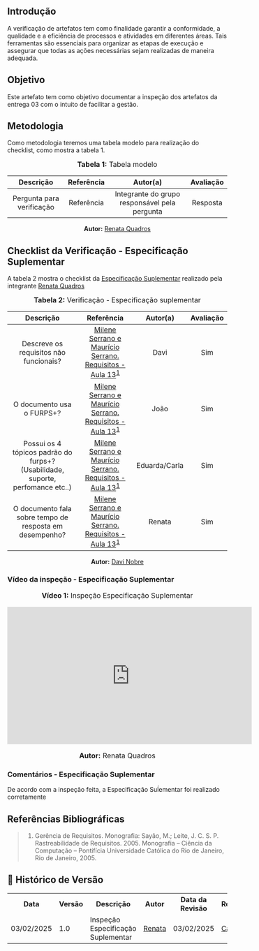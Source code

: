 ## Introdução
A verificação de artefatos tem como finalidade garantir a conformidade, a qualidade e a eficiência de processos e atividades em diferentes áreas. Tais ferramentas são essenciais para organizar as etapas de execução e assegurar que todas as ações necessárias sejam realizadas de maneira adequada. 

## Objetivo
Este artefato tem como objetivo documentar a inspeção dos artefatos da entrega 03 com o intuito de facilitar a gestão. 

## Metodologia
Como metodologia teremos uma tabela modelo para realização do checklist, como mostra a tabela 1. 

<center>
<font size="3"><b>Tabela 1:</b> Tabela modelo </font>

| Descrição | Referência | Autor(a) | Avaliação |
|:---------:|:---------:|:-----------:|:-------:|
| Pergunta para verificação | Referência | Integrante do grupo responsável pela pergunta | Resposta |

<p align="center"><b>Autor:</b> <a href="https://github.com/Renatinha28">Renata Quadros</a></p> 
</center>

## Checklist da Verificação - Especificação Suplementar
A tabela 2 mostra o checklist da [Especificação Suplementar](../../../PerfilUsuario/Tecnicas/Questionario.md) realizado pela integrante [Renata Quadros](https://github.com/Renatinha28)

<center>
<font size="3"><b>Tabela 2:</b> Verificação - Especificação suplementar</font>

| Descrição | Referência | Autor(a) | Avaliação |
|:---------:|:---------:|:-----------:|:-----:| 
| Descreve os requisitos não funcionais? | [Milene Serrano e Maurício Serrano. Requisitos - Aula 13](../../assets/images/s1.png)<sup>[1](#ref1) | Davi| Sim |
| O documento usa o FURPS+? | [Milene Serrano e Maurício Serrano. Requisitos - Aula 13](../../assets/images/s2.png)<sup>[1](#ref1)  | João| Sim |
| Possui os 4 tópicos padrão do furps+? (Usabilidade, suporte, perfomance etc..) |  [Milene Serrano e Maurício Serrano. Requisitos - Aula 13](../../assets/images/s3.png)<sup>[1](#ref1)  | Eduarda/Carla | Sim |
| O documento fala sobre tempo de resposta em desempenho?   | [Milene Serrano e Maurício Serrano. Requisitos - Aula 13](../../assets/images/s3.png)<sup>[1](#ref1)  | Renata | Sim |


<p align="center"><b>Autor:</b> <a href="https://github.com/Renatinha28">Davi Nobre</a></p> 
</center>


### Vídeo da inspeção - Especificação Suplementar
<div align="center">
    <p style="font-size: 16px; text-align: center;"><b>Vídeo 1:</b> Inspeção Especificação Suplementar</p>
    <iframe width="560" height="315" src="https://www.youtube.com/embed/P0IYvHlLbZM" frameborder="0" allow="accelerometer; autoplay; clipboard-write; encrypted-media; gyroscope; picture-in-picture" allowfullscreen></iframe>
    <p style="font-size: 16px; text-align: center;"><b>Autor:</b> Renata Quadros</p>
</div>


### Comentários - Especificação Suplementar
De acordo com a inspeção feita, a Especificação Suĺementar foi realizado corretamente

## Referências Bibliográficas
> 1. <a id="ref1"></a> Gerência de Requisitos. Monografia: Sayão, M.; Leite, J. C. S. P. Rastreabilidade de Requisitos. 2005. Monografia – Ciência da Computação – Pontifícia Universidade Católica do Rio de Janeiro, Rio de Janeiro, 2005.

## :round_pushpin: Histórico de Versão 

<div align="center">
    <table>
        <tr>
            <th>Data</th>
            <th>Versão</th>
            <th>Descrição</th>
            <th>Autor</th>
            <th>Data da Revisão</th>
            <th>Revisor</th>
        </tr>
        <tr>
            <td>03/02/2025</td>
            <td>1.0</td>
            <td>Inspeção Especificação Suplementar</td>
            <td><a href="https://github.com/Renatinha28">Renata</a></td>
            <td>03/02/2025</td>
            <td><a href="https://github.com/ccarlaa">Carla</a></td>
        </tr>
    </table>
</div>